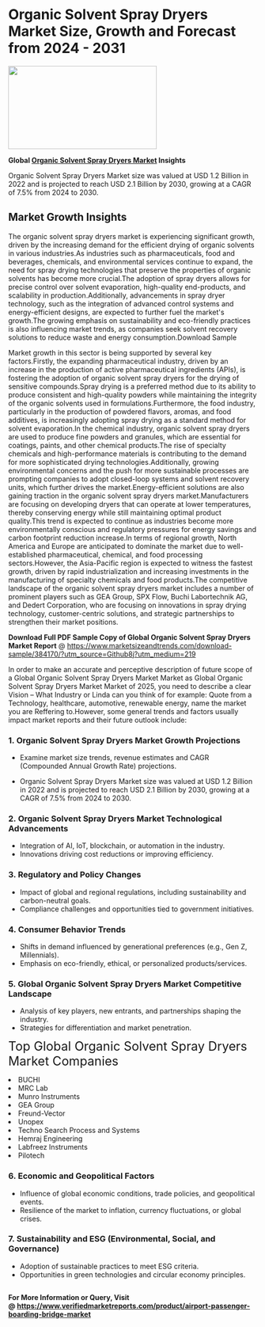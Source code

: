 <H1>Organic Solvent Spray Dryers Market Size, Growth and Forecast from 2024 - 2031</H1><img class="aligncenter size-medium wp-image-584254" src="https://thirdeyenews.in/wp-content/uploads/2024/09/Global-Market-Research-300x168.jpeg" alt="" width="300" height="168" /><p><strong>Global&nbsp;<a href="https://www.marketsizeandtrends.com/download-sample/384170/?utm_source=Github8j?utm_medium=219">Organic Solvent Spray Dryers Market</a> Insights</strong></p><p>Organic Solvent Spray Dryers Market size was valued at USD 1.2 Billion in 2022 and is projected to reach USD 2.1 Billion by 2030, growing at a CAGR of 7.5% from 2024 to 2030.</p><p><h2>Market Growth Insights</h2> <p>The organic solvent spray dryers market is experiencing significant growth, driven by the increasing demand for the efficient drying of organic solvents in various industries.As industries such as pharmaceuticals, food and beverages, chemicals, and environmental services continue to expand, the need for spray drying technologies that preserve the properties of organic solvents has become more crucial.The adoption of spray dryers allows for precise control over solvent evaporation, high-quality end-products, and scalability in production.Additionally, advancements in spray dryer technology, such as the integration of advanced control systems and energy-efficient designs, are expected to further fuel the market's growth.The growing emphasis on sustainability and eco-friendly practices is also influencing market trends, as companies seek solvent recovery solutions to reduce waste and energy consumption.Download Sample </p> <p>Market growth in this sector is being supported by several key factors.Firstly, the expanding pharmaceutical industry, driven by an increase in the production of active pharmaceutical ingredients (APIs), is fostering the adoption of organic solvent spray dryers for the drying of sensitive compounds.Spray drying is a preferred method due to its ability to produce consistent and high-quality powders while maintaining the integrity of the organic solvents used in formulations.Furthermore, the food industry, particularly in the production of powdered flavors, aromas, and food additives, is increasingly adopting spray drying as a standard method for solvent evaporation.In the chemical industry, organic solvent spray dryers are used to produce fine powders and granules, which are essential for coatings, paints, and other chemical products.The rise of specialty chemicals and high-performance materials is contributing to the demand for more sophisticated drying technologies.Additionally, growing environmental concerns and the push for more sustainable processes are prompting companies to adopt closed-loop systems and solvent recovery units, which further drives the market.Energy-efficient solutions are also gaining traction in the organic solvent spray dryers market.Manufacturers are focusing on developing dryers that can operate at lower temperatures, thereby conserving energy while still maintaining optimal product quality.This trend is expected to continue as industries become more environmentally conscious and regulatory pressures for energy savings and carbon footprint reduction increase.In terms of regional growth, North America and Europe are anticipated to dominate the market due to well-established pharmaceutical, chemical, and food processing sectors.However, the Asia-Pacific region is expected to witness the fastest growth, driven by rapid industrialization and increasing investments in the manufacturing of specialty chemicals and food products.The competitive landscape of the organic solvent spray dryers market includes a number of prominent players such as GEA Group, SPX Flow, Buchi Labortechnik AG, and Dedert Corporation, who are focusing on innovations in spray drying technology, customer-centric solutions, and strategic partnerships to strengthen their market positions.</p><p><span class=""><strong>Download Full PDF Sample Copy of Global Organic Solvent Spray Dryers Market Report</strong> @ <a href="https://www.marketsizeandtrends.com/download-sample/384170/?utm_source=Github8j?utm_medium=219" target="_blank">https://www.marketsizeandtrends.com/download-sample/384170/?utm_source=Github8j?utm_medium=219</a></span></p><p>In order to make an accurate and perceptive description of future scope of a Global&nbsp;Organic Solvent Spray Dryers Market Market as Global&nbsp;Organic Solvent Spray Dryers Market Market of 2025, you need to describe a clear Vision &ndash; What Industry or Linda can you think of for example: Quote from a Technology, healthcare, automotive, renewable energy, name the market you are Reffering to.However, some general trends and factors usually impact market reports and their future outlook include:</p><h3>1.&nbsp;<strong>Organic Solvent Spray Dryers Market Growth Projections</strong></h3><ul><li>Examine market size trends, revenue estimates and CAGR (Compounded Annual Growth Rate) projections.</li><li><p>Organic Solvent Spray Dryers Market size was valued at USD 1.2 Billion in 2022 and is projected to reach USD 2.1 Billion by 2030, growing at a CAGR of 7.5% from 2024 to 2030.</p></li></ul><h3>2.&nbsp;<strong>Organic Solvent Spray Dryers Market Technological Advancements</strong></h3><ul><li>Integration of AI, IoT, blockchain, or automation in the industry.</li><li>Innovations driving cost reductions or improving efficiency.</li></ul><h3>3.&nbsp;<strong>Regulatory and Policy Changes</strong></h3><ul><li>Impact of global and regional regulations, including sustainability and carbon-neutral goals.</li><li>Compliance challenges and opportunities tied to government initiatives.</li></ul><h3>4.&nbsp;<strong>Consumer Behavior Trends</strong></h3><ul><li>Shifts in demand influenced by generational preferences (e.g., Gen Z, Millennials).</li><li>Emphasis on eco-friendly, ethical, or personalized products/services.</li></ul><h3>5.&nbsp;<strong>Global Organic Solvent Spray Dryers Market Competitive Landscape</strong></h3><ul><li>Analysis of key players, new entrants, and partnerships shaping the industry.</li><li>Strategies for differentiation and market penetration.</li></ul><p data-pm-slice="1 1 []"><span style="color: inherit; font-family: inherit; font-size: 25px;">Top Global Organic Solvent Spray Dryers Market Companies</span></p><div class="" data-test-id=""><p><li>BUCHI</li><li> MRC Lab</li><li> Munro Instruments</li><li> GEA Group</li><li> Freund-Vector</li><li> Unopex</li><li> Techno Search Process and Systems</li><li> Hemraj Engineering</li><li> Labfreez Instruments</li><li> Pilotech</li></p></div><h3>6.&nbsp;<strong>Economic and Geopolitical Factors</strong></h3><ul><li>Influence of global economic conditions, trade policies, and geopolitical events.</li><li>Resilience of the market to inflation, currency fluctuations, or global crises.</li></ul><h3>7.&nbsp;<strong>Sustainability and ESG (Environmental, Social, and Governance)</strong></h3><ul><li>Adoption of sustainable practices to meet ESG criteria.</li><li>Opportunities in green technologies and circular economy principles.</li></ul><h2><strong style="font-size: 14px;">For More Information or Query, Visit @&nbsp;</strong><a style="background-color: #ffffff; font-size: 14px;" href="https://www.marketsizeandtrends.com/report/organic-solvent-spray-dryers-market/" target="_blank">https://www.verifiedmarketreports.com/product/airport-passenger-boarding-bridge-market</a></h2>